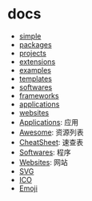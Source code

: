 # docs

- [simple](./41.simple/README.md)
- [packages](./42.packages/README.md)
- [projects](./43.projects/README.md)
- [extensions](./44.extensions/README.md)
- [examples](./45.examples/README.md)
- [templates](./46.templates/README.md)
- [softwares](./47.softwares/README.md)
- [frameworks](./48.frameworks/README.md)
- [applications](./98.applications/README.md)
- [websites](./99.websites/README.md)
- [Applications](./applications/README.md): 应用
- [Awesome](./awesome/README.md): 资源列表
- [CheatSheet](./cheatsheet/README.md): 速查表
- [Softwares](./softwares/README.md): 程序
- [Websites](./websites/README.md): 网站
- [SVG](./svg.md)
- [ICO](./ico.md)
- [Emoji](./emoji.md)
